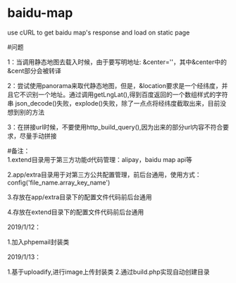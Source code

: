 # baidu-map
use cURL to get baidu map's response and load on static page      

#问题

1：当调用静态地图去载入时候，由于要写明地址: &center=''，其中&center中的&cent部分会被转译

2：尝试使用panorama来取代静态地图，但是，&location要求是一个经纬度，并且它不识别一个地址。通过调用getLngLat(),得到百度返回的一个数组样式的字符串
json_decode()失败，explode()失败，除了一点点将经纬度截取出来，目前没想到别的方法

3：在拼接url时候，不要使用http_build_query(),因为出来的部分url内容不符合要求，尽量手动拼接

#备注：                                                                                                                                                        
1.extend目录用于第三方功能d代码管理：alipay，baidu map api等

2.app/extra目录用于对第三方公共配置管理，前后台通用，使用方式：config('file_name.array_key_name')

3.存放在app/extra目录下的配置文件代码前后台通用

4.存放在extend目录下的配置文件代码前后台通用


2019/1/12：

1.加入phpemail封装类

2019/1/13：

1.基于uploadify,进行image上传封装类
2.通过build.php实现自动创建目录
